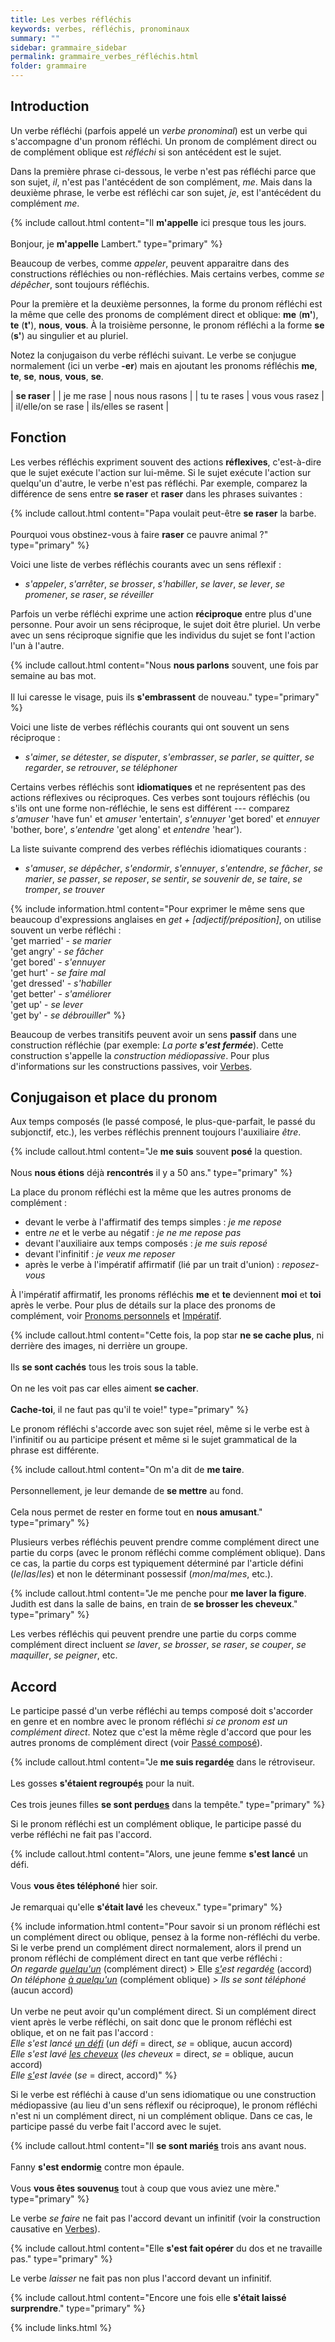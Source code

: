 ```yaml
---
title: Les verbes réfléchis
keywords: verbes, réfléchis, pronominaux
summary: ""
sidebar: grammaire_sidebar
permalink: grammaire_verbes_réfléchis.html
folder: grammaire
---
```


## Introduction

Un verbe réfléchi (parfois appelé un *verbe pronominal*) est un verbe qui s'accompagne d'un pronom réfléchi. Un pronom de complément direct ou de complément oblique est *réfléchi* si son antécédent est le sujet.

Dans la première phrase ci-dessous, le verbe n'est pas réfléchi parce que son sujet, *il*, n'est pas l'antécédent de son complément, *me*. Mais dans la deuxième phrase, le verbe est réfléchi car son sujet, *je*, est l'antécédent du complément *me*.

{% include callout.html content="Il **m'appelle** ici presque tous les jours.<br/><br/>Bonjour, je **m'appelle** Lambert." type="primary" %}

Beaucoup de verbes, comme *appeler*, peuvent apparaitre dans des constructions réfléchies ou non-réfléchies. Mais certains verbes, comme *se dépêcher*, sont toujours réfléchis.

Pour la première et la deuxième personnes, la forme du pronom réfléchi est la même que celle des pronoms de complément direct et oblique: **me** (**m'**), **te** (**t'**), **nous**, **vous**. À la troisième personne, le pronom réfléchi a la forme **se** (**s'**) au singulier et au pluriel.

Notez la conjugaison du verbe réfléchi suivant. Le verbe se conjugue normalement (ici un verbe **-er**) mais en ajoutant les pronoms réfléchis **me**, **te**, **se**, **nous**, **vous**, **se**.

| **se raser** |
| je me rase | nous nous rasons |
| tu te rases | vous vous rasez |
| il/elle/on se rase | ils/elles se rasent |

## Fonction

Les verbes réfléchis expriment souvent des actions **réflexives**, c'est-à-dire que le sujet exécute l'action sur lui-même. Si le sujet exécute l'action sur quelqu'un d'autre, le verbe n'est pas réfléchi. Par exemple, comparez la différence de sens entre **se raser** et **raser** dans les phrases suivantes :

{% include callout.html content="Papa voulait peut-être **se raser** la barbe.<br/><br/>Pourquoi vous obstinez-vous à faire **raser** ce pauvre animal ?" type="primary" %}

 Voici une liste de verbes réfléchis courants avec un sens réflexif :

* *s'appeler*, *s'arrêter*, *se brosser*, *s'habiller*, *se laver*, *se lever*, *se promener*, *se raser*, *se réveiller*

Parfois un verbe réfléchi exprime une action **réciproque** entre plus d'une personne. Pour avoir un sens réciproque, le sujet doit être pluriel. Un verbe avec un sens réciproque signifie que les individus du sujet se font l'action l'un à l'autre.

{% include callout.html content="Nous **nous parlons** souvent, une fois par semaine au bas mot.<br/><br/>Il lui caresse le visage, puis ils **s'embrassent** de nouveau." type="primary" %}

Voici une liste de verbes réfléchis courants qui ont souvent un sens réciproque :

* *s'aimer*, *se détester*, *se disputer*, *s'embrasser*, *se parler*, *se quitter*, *se regarder*, *se retrouver*, *se téléphoner*

Certains verbes réfléchis sont **idiomatiques** et ne représentent pas des actions réflexives ou réciproques. Ces verbes sont toujours réfléchis (ou s'ils ont une forme non-réfléchie, le sens est différent --- comparez *s'amuser* 'have fun' et *amuser* 'entertain', *s'ennuyer* 'get bored' et *ennuyer* 'bother, bore', *s'entendre* 'get along' et *entendre* 'hear').

La liste suivante comprend des verbes réfléchis idiomatiques courants :

* *s'amuser*, *se dépêcher*, *s'endormir*, *s'ennuyer*, *s'entendre*, *se fâcher*, *se marier*, *se passer*, *se reposer*, *se sentir*, *se souvenir de*, *se taire*, *se tromper*, *se trouver*

{% include information.html content="Pour exprimer le même sens que beaucoup d'expressions anglaises en *get + [adjectif/préposition]*, on utilise souvent un verbe réfléchi :<br/>'get married' - *se marier*<br/>'get angry' - *se fâcher*<br/>'get bored' - *s'ennuyer*<br/>'get hurt' - *se faire mal*<br/>'get dressed' - *s'habiller*<br/>'get better' - *s'améliorer*<br/>'get up' - *se lever*<br/>'get by' - *se débrouiller*" %}

Beaucoup de verbes transitifs peuvent avoir un sens **passif** dans une construction réfléchie (par exemple: *La porte **s'est fermée***). Cette construction s'appelle la *construction médiopassive*. Pour plus d'informations sur les constructions passives, voir [Verbes](/grammaire_verbes.html#alternances-de-valence).

## Conjugaison et place du pronom

Aux temps composés (le passé composé, le plus-que-parfait, le passé du subjonctif, etc.), les verbes réfléchis prennent toujours l'auxiliaire *être*.

{% include callout.html content="Je **me suis** souvent **posé** la question.<br/><br/>Nous **nous étions** déjà **rencontrés** il y a 50 ans." type="primary" %}

La place du pronom réfléchi est la même que les autres pronoms de complément :
+ devant le verbe à l'affirmatif des temps simples : *je me repose*
+ entre *ne* et le verbe au négatif : *je ne me repose pas*
+ devant l'auxiliaire aux temps composés : *je me suis reposé*
+ devant l'infinitif : *je veux me reposer*
+ après le verbe à l'impératif affirmatif (lié par un trait d'union) : *reposez-vous*

À l'impératif affirmatif, les pronoms réfléchis **me** et **te** deviennent **moi** et **toi** après le verbe. Pour plus de détails sur la place des pronoms de complément, voir [Pronoms personnels](/grammaire_pronoms_personnels.html#pronoms-compléments) et [Impératif](/grammaire_impératif.html).

{% include callout.html content="Cette fois, la pop star **ne se cache plus**, ni derrière des images, ni derrière un groupe.<br/><br/>Ils **se sont cachés** tous les trois sous la table.<br/><br/>On ne les voit pas car elles aiment **se cacher**.<br/><br/>**Cache-toi**, il ne faut pas qu'il te voie!" type="primary" %}

Le pronom réfléchi s'accorde avec son sujet réel, même si le verbe est à l'infinitif ou au participe présent et même si le sujet grammatical de la phrase est différente.

{% include callout.html content="On m'a dit de **me taire**.<br/><br/>Personnellement, je leur demande de **se mettre** au fond.<br/><br/>Cela nous permet de rester en forme tout en **nous amusant**." type="primary" %}

Plusieurs verbes réfléchis peuvent prendre comme complément direct une partie du corps (avec le pronom réfléchi comme complément oblique). Dans ce cas, la partie du corps est typiquement déterminé par l'article défini (*le*/*las*/*les*) et non le déterminant possessif (*mon*/*ma*/*mes*, etc.).

{% include callout.html content="Je me penche pour **me laver la figure**.<br/>Judith est dans la salle de bains, en train de **se brosser les cheveux**." type="primary" %}

Les verbes réfléchis qui peuvent prendre une partie du corps comme complément direct incluent *se laver*, *se brosser*, *se raser*, *se couper*, *se maquiller*, *se peigner*, etc.

## Accord

Le participe passé d'un verbe réfléchi au temps composé doit s'accorder en genre et en nombre avec le pronom réfléchi *si ce pronom est un complément direct*. Notez que c'est la même règle d'accord que pour les autres pronoms de complément direct (voir [Passé composé](/grammaire_passé_composé.html)).

{% include callout.html content="Je **me suis regardé<ins>e</ins>** dans le rétroviseur.<br/><br/>Les gosses **s'étaient regroupé<ins>s</ins>** pour la nuit.<br/><br/>Ces trois jeunes filles **se sont perdu<ins>es</ins>** dans la tempête." type="primary" %}

Si le pronom réfléchi est un complément oblique, le participe passé du verbe réfléchi ne fait pas l'accord.

{% include callout.html content="Alors, une jeune femme **s'est lancé** un défi.<br/><br/>Vous **vous êtes téléphoné** hier soir.<br/><br/>Je remarquai qu'elle **s'était lavé** les cheveux." type="primary" %}

{% include information.html content="Pour savoir si un pronom réfléchi est un complément direct ou oblique, pensez à la forme non-réfléchi du verbe. Si le verbe prend un complément direct normalement, alors il prend un pronom réfléchi de complément direct en tant que verbe réfléchi :<br/>*On regarde <ins>quelqu'un</ins>* (complément direct) > Elle *<ins>s'</ins>est regardé<ins>e</ins>* (accord)<br/>*On téléphone <ins>à quelqu'un</ins>* (complément oblique) > *Ils se sont téléphoné* (aucun accord)<br/><br/>Un verbe ne peut avoir qu'un complément direct. Si un complément direct vient après le verbe réfléchi, on sait donc que le pronom réfléchi est oblique, et on ne fait pas l'accord :<br/>*Elle s'est lancé <ins>un défi</ins>* (*un défi* = direct, *se* = oblique, aucun accord)<br/>*Elle s'est lavé <ins>les cheveux</ins>* (*les cheveux* = direct, *se* = oblique, aucun accord)<br/>*Elle <ins>s'</ins>est lavée* (*se* = direct, accord)" %}

Si le verbe est réfléchi à cause d'un sens idiomatique ou une construction médiopassive (au lieu d'un sens réflexif ou réciproque), le pronom réfléchi n'est ni un complément direct, ni un complément oblique. Dans ce cas, le participe passé du verbe fait l'accord avec le sujet.

{% include callout.html content="Il **se sont marié<ins>s</ins>** trois ans avant nous.<br/><br/>Fanny **s'est endormi<ins>e</ins>** contre mon épaule.<br/><br/>Vous **vous êtes souvenu<ins>s</ins>** tout à coup que vous aviez une mère." type="primary" %}

Le verbe *se faire* ne fait pas l'accord devant un infinitif (voir la construction causative en [Verbes](/grammaire_verbes.html#avoir-et-faire)).

{% include callout.html content="Elle **s'est fait opérer** du dos et ne travaille pas." type="primary" %}

Le verbe *laisser* ne fait pas non plus l'accord devant un infinitif.

{% include callout.html content="Encore une fois elle **s'était laissé surprendre**." type="primary" %}

{% include links.html %}
